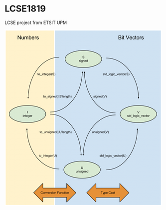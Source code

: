 # LCSE1819
LCSE project from ETSIT UPM 


![tabla de tipos de casting](https://github.com/joseserran/LCSE1819/blob/master/vhdl-type-conversions-913x1024.png)
